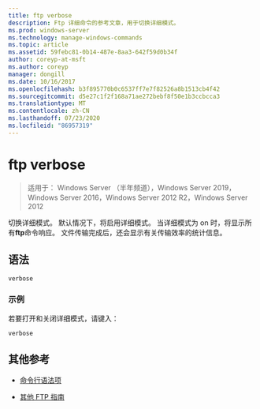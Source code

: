 ```yaml
---
title: ftp verbose
description: Ftp 详细命令的参考文章，用于切换详细模式。
ms.prod: windows-server
ms.technology: manage-windows-commands
ms.topic: article
ms.assetid: 59febc81-0b14-487e-8aa3-642f59d0b34f
author: coreyp-at-msft
ms.author: coreyp
manager: dongill
ms.date: 10/16/2017
ms.openlocfilehash: b3f895770b0c6537ff7e7f82526a8b1513cb4f42
ms.sourcegitcommit: d5e27c1f2f168a71ae272bebf8f50e1b3ccbcca3
ms.translationtype: MT
ms.contentlocale: zh-CN
ms.lasthandoff: 07/23/2020
ms.locfileid: "86957319"
---
```

# <a name="ftp-verbose"></a>ftp verbose

> 适用于： Windows Server （半年频道），Windows Server 2019，Windows Server 2016，Windows Server 2012 R2，Windows Server 2012

切换详细模式。 默认情况下，将启用详细模式。 当详细模式为 on 时，将显示所有**ftp**命令响应。 文件传输完成后，还会显示有关传输效率的统计信息。

## <a name="syntax"></a>语法

```
verbose
```

### <a name="examples"></a>示例

若要打开和关闭详细模式，请键入：

```
verbose
```

## <a name="additional-references"></a>其他参考

- [命令行语法项](command-line-syntax-key.md)

- [其他 FTP 指南](/previous-versions/orphan-topics/ws.10/cc756013(v=ws.10))
